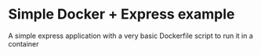 # Simple Docker + Express example

A simple express application with a very basic Dockerfile script to run it in a container

